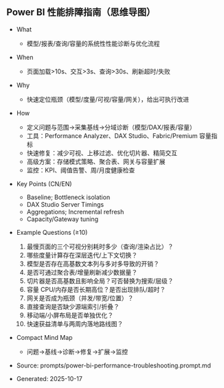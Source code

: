## Power BI 性能排障指南（思维导图）

- What
  - 模型/报表/查询/容量的系统性性能诊断与优化流程
- When
  - 页面加载>10s、交互>3s、查询>30s、刷新超时/失败
- Why
  - 快速定位瓶颈（模型/度量/可视/容量/网关），给出可执行改进
- How
  - 定义问题与范围→采集基线→分域诊断（模型/DAX/报表/容量）
  - 工具：Performance Analyzer、DAX Studio、Fabric/Premium 容量指标
  - 快速修复：减少可视、上移过滤、优化切片器、精简交互
  - 高级方案：存储模式策略、聚合表、网关与容量扩展
  - 监控：KPI、阈值告警、周/月度健康检查

- Key Points (CN/EN)
  - Baseline; Bottleneck isolation
  - DAX Studio Server Timings
  - Aggregations; Incremental refresh
  - Capacity/Gateway tuning

- Example Questions (≥10)
  1) 最慢页面的三个可视分别耗时多少（查询/渲染占比）？
  2) 哪些度量计算存在深层迭代/上下文切换？
  3) 模型是否存在高基数文本列与多对多导致的开销？
  4) 是否可通过聚合表/增量刷新减少数据量？
  5) 切片器是否高基数且影响全局？可否替换为搜索/层级？
  6) 容量 CPU/内存是否长期高位？是否出现排队/超时？
  7) 网关是否成为瓶颈（并发/带宽/位置）？
  8) 直接查询是否缺少源端索引/折叠？
  9) 移动端/小屏布局是否单独优化？
  10) 快速获益清单与两周内落地路线图？

- Compact Mind Map
  - 问题→基线→诊断→修复→扩展→监控

- Source: prompts/power-bi-performance-troubleshooting.prompt.md
- Generated: 2025-10-17
